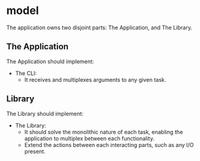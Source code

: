 # model

The application owns two disjoint parts: The Application, and The Library.

## The Application

The Application should implement:
- The CLI:
	+ It receives and multiplexes arguments to any given task.

## Library

The Library should implement:
- The Library:
	+ It should solve the monolithic nature of each task, enabling the
	application to multiplex between each functionality.
	+ Extend the actions between each interacting parts, such as any I/O
	  present.

